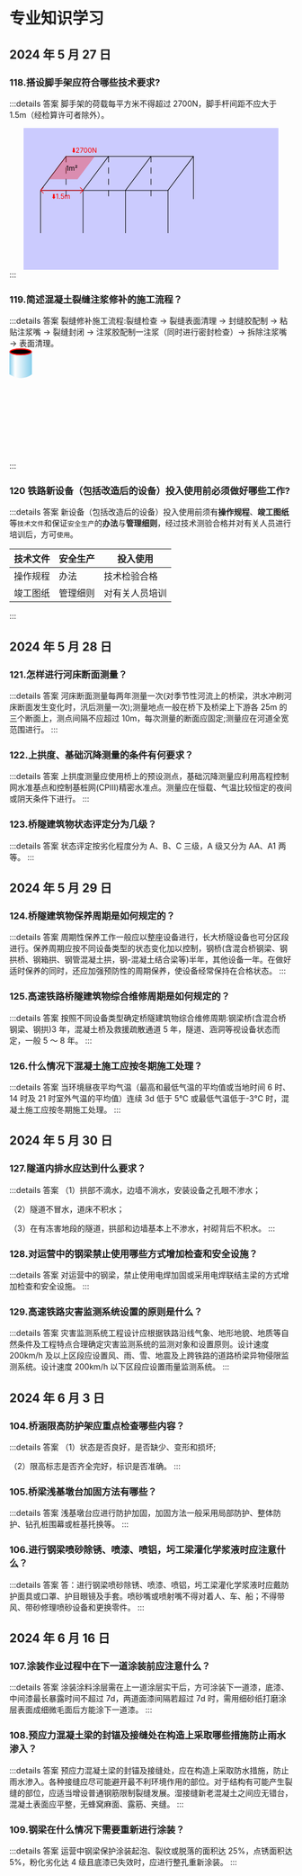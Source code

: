# 专业知识学习

## 2024 年 5 月 27 日

### 118.搭设脚手架应符合哪些技术要求?

:::details 答案
脚手架的荷载每平方米不得超过 2700N，脚手杆间距不应大于 1.5m（经检算许可者除外）。

<svg width="100%" viewBox="0 10 100 50" stroke-width="0.2">
    <rect x="5" y="5" width="90" height="90" fill="blue" opacity="0.2"/>
    <g stroke="black" stroke-linecap="round" filter="url(#jsj)"> 
        <line x1="20" y1="20" x2="65" y2="20"/>
        <line x1="20" y1="20" x2="11" y2="32"/>
        <line x1="35" y1="20" x2="26" y2="32"/>
        <line x1="50" y1="20" x2="41" y2="32"/>
        <line x1="65" y1="20" x2="56" y2="32"/>
        <line x1="11" y1="32" x2="56" y2="32"/>
        <line x1="20" y1="20" x2="20" y2="35" stroke-dasharray="2 2"/>
        <line x1="35" y1="20" x2="35" y2="35" stroke-dasharray="2 2"/>
        <line x1="50" y1="20" x2="50" y2="35" stroke-dasharray="2 2"/>
        <line x1="65" y1="20" x2="65" y2="35"/>
        <line x1="11" y1="32" x2="11" y2="47"/>
        <line x1="26" y1="32" x2="26" y2="47"/>
        <line x1="41" y1="32" x2="41" y2="47"/>
        <line x1="56" y1="32" x2="56" y2="47"/>
    </g>
    <g stroke="red" stroke-linecap="round" font-size="17%">  
        <polygon points="20,20 30,20 24,28 14,28 20,20" fill="red" opacity="0.3"/>
        <text x="20" y="25" fill="black" stroke="none" class="peat">1m²</text>
        <text x="22" y="19" fill="red" stroke="none" >
            <animate
                attributeName="y"
                values="18;19;18"
                dur="0.5s"
                repeatCount="indefinite" />
        ⬇️2700N
        </text>
        <g>
        <line x1="26" y1="32" x2="11" y2="32"/>
        <line x1="26" y1="32" x2="25" y2="31"/>
        <line x1="26" y1="32" x2="25" y2="33"/>
        <line x1="11" y1="32" x2="11" y2="32"/>
        <line x1="11" y1="32" x2="12" y2="31"/>
        <line x1="11" y1="32" x2="12" y2="33"/>
        <text x="15" y="35" fill="red" stroke="none" >⬇️1.5m</text>
        </g>
    </g>
</svg>
:::

### 119.简述混凝土裂缝注浆修补的施工流程？

:::details 答案
裂缝修补施工流程:裂缝检查 → 裂缝表面清理 → 封缝胶配制 → 粘贴注浆嘴 → 裂缝封闭 → 注浆胶配制一注浆（同时进行密封检查）→ 拆除注浆嘴 → 表面清理。
<svg width="100%" height="200">
    <defs>
        <linearGradient id="Gradient2" x1="0" x2="1" y1="0" y2="0">
            <stop offset="0%" stop-color="skyblue" />
            <stop offset="25%" stop-color="rgb(255,255,255)"/>
            <stop offset="100%" stop-color="skyblue" />
        </linearGradient>
        <pattern id="q119" viewBox="20 34 100 100" width="100%" height="100%" stroke-linecap="round">
            <path d="M20 40 V80 S40 95 60 80 V40" fill="url(#Gradient2)"/>
            <ellipse cx="40" cy="40" rx="19" ry="5" stroke="red" stroke-width="2"/>
        </pattern>
    </defs>
    <rect x="0" y="0" width="100" height="100" fill="url(#q119)"/>
</svg>
:::

### 120 铁路新设备（包括改造后的设备）投入使用前必须做好哪些工作?

:::details 答案
新设备（包括改造后的设备）投入使用前须有**操作规程**、**竣工图纸**等`技术文件`和保证`安全生产`的**办法**与**管理细则**，经过技术测验合格并对有关人员进行培训后，方可`使用`。

| 技术文件 | 安全生产 | 投入使用       |
| -------- | -------- | -------------- |
| 操作规程 | 办法     | 技术检验合格   |
| 竣工图纸 | 管理细则 | 对有关人员培训 |

:::

## 2024 年 5 月 28 日

### 121.怎样进行河床断面测量？

:::details 答案
河床断面测量每两年测量一次(对季节性河流上的桥梁，洪水冲刷河床断面发生变化时，汛后测量一次);测量地点一般在桥下及桥梁上下游各 25m 的三个断面上，测点间隔不应超过 10m，每次测量的断面应固定;测量应在河道全宽范围进行。
:::

### 122.上拱度、基础沉降测量的条件有何要求？

:::details 答案
上拱度测量应使用桥上的预设测点，基础沉降测量应利用高程控制网水准基点和控制基桩网(CPⅢ)精密水准点。测量应在恒载、气温比较恒定的夜间或阴天条件下进行。
:::

### 123.桥隧建筑物状态评定分为几级？

:::details 答案
状态评定按劣化程度分为 A、B、C 三级，A 级又分为 AA、A1 两等。
:::

## 2024 年 5 月 29 日

### 124.桥隧建筑物保养周期是如何规定的？

:::details 答案
周期性保养工作一般应以整座设备进行，长大桥隧设备也可分区段进行。保养周期应按不同设备类型的状态变化加以控制，钢桥(含混合桥钢梁、钢拱桥、钢箱拱、钢管混凝土拱，钢-混凝土结合梁等)半年，其他设备一年。在做好适时保养的同时，还应加强预防性的周期保养，使设备经常保持在合格状态。
:::

### 125.高速铁路桥隧建筑物综合维修周期是如何规定的？

:::details 答案
按照不同设备类型确定桥隧建筑物综合维修周期:钢梁桥(含混合桥钢梁、钢拱)3 年，混凝土桥及救援疏散通道 5 年，隧道、涵洞等视设备状态而定，一般 5 ～ 8 年。
:::

### 126.什么情况下混凝土施工应按冬期施工处理？

:::details 答案
当环境昼夜平均气温（最高和最低气温的平均值或当地时间 6 时、14 时及 21 时室外气温的平均值）连续 3d 低于 5℃ 或最低气温低于-3℃ 时，混凝土施工应按冬期施工处理。
:::

## 2024 年 5 月 30 日

### 127.隧道内排水应达到什么要求？

:::details 答案
（1）拱部不滴水，边墙不淌水，安装设备之孔眼不渗水；

（2）隧道不冒水，道床不积水；

（3）在有冻害地段的隧道，拱部和边墙基本上不渗水，衬砌背后不积水。
:::

### 128.对运营中的钢梁禁止使用哪些方式增加检查和安全设施？

:::details 答案
对运营中的钢梁，禁止使用电焊加固或采用电焊联结主梁的方式增加检查和安全设施。
:::

### 129.高速铁路灾害监测系统设置的原则是什么？

:::details 答案
灾害监测系统工程设计应根据铁路沿线气象、地形地貌、地质等自然条件及工程特点合理确定灾害监测系统的监测对象和设置原则。设计速度 200km/h 及以上区段应设置风、雨、雪、地震及上跨铁路的道路桥梁异物侵限监测系统。设计速度 200km/h 以下区段应设置雨量监测系统。
:::

## 2024 年 6 月 3 日

### 104.桥涵限高防护架应重点检查哪些内容？

:::details 答案
（1）状态是否良好，是否缺少、变形和损坏;

（2）限高标志是否齐全完好，标识是否准确。
:::

### 105.桥梁浅基墩台加固方法有哪些？

:::details 答案
浅基墩台应进行防护加固，加固方法一般采用局部防护、整体防护、钻孔桩围幕或桩基托换等。
:::

### 106.进行钢梁喷砂除锈、喷漆、喷铝，圬工梁灌化学浆液时应注意什么？

:::details 答案
答：进行钢梁喷砂除锈、喷漆、喷铝，圬工梁灌化学浆液时应戴防护面具或口罩、护目眼镜及手套。喷砂嘴或喷射嘴不得对着人、车、船；不得带风、带砂修理喷砂设备和更换零件。
:::

## 2024 年 6 月 16 日

### 107.涂装作业过程中在下一道涂装前应注意什么？

:::details 答案
涂装涂料涂层需在上一道涂层实干后，方可涂装下一道漆，底漆、中间漆最长暴露时间不超过 7d，两道面漆间隔若超过 7d 时，需用细砂纸打磨涂层表面成细微毛面后方能涂下一道漆。
:::

### 108.预应力混凝土梁的封锚及接缝处在构造上采取哪些措施防止雨水渗入？

:::details 答案
预应力混凝土梁的封锚及接缝处，应在构造上采取防水措施，防止雨水渗入。各种接缝应尽可能避开最不利环境作用的部位。对于结构有可能产生裂缝的部位，应适当增设普通钢筋限制裂缝发展。湿接缝新老混凝土之间应无错台，混凝土表面应平整，无蜂窝麻面、露筋、夹缝。
:::

### 109.钢梁在什么情况下需要重新进行涂装？

:::details 答案
运营中钢梁保护涂装起泡、裂纹或脱落的面积达 25%，点锈面积达 5%，粉化劣化达 4 级且底漆已失效时，应进行整孔重新涂装。
:::
